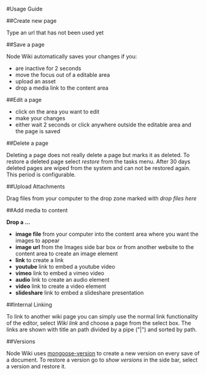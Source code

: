 #Usage Guide

##Create new page

Type an url that has not been used yet

##Save a page

Node Wiki automatically saves your changes if you:

- are inactive for 2 seconds
- move the focus out of a editable area
- upload an asset
- drop a media link to the content area

##Edit a page

- click on the area you want to edit
- make your changes
- either wait 2 seconds or click anywhere outside the editable area and the page is saved

##Delete a page

Deleting a page does not really delete a page but marks it as deleted. To restore a deleted page select _restore_ from the tasks menu. After 30 days deleted pages are wiped from the system and can not be restored again. This period is configurable.

##Upload Attachments

Drag files from your computer to the drop zone marked with _drop files here_

##Add media to content

__Drop a ...__

- __image file__ from your computer into the content area where you want the images to appear
- __image url__ from the Images side bar box or from another website to the content area to create an image element
- __link__ to create a link
- __youtube__ link to embed a youtube video
- __vimeo__ link to embed a vimeo video
- __audio__ link to create an audio element
- __video__ link to create a video element
- __slideshare__ link to embed a slideshare presentation

##Internal Linking

To link to another wiki page you can simply use the normal link functionality of the editor, select _Wiki link_ and choose a page from the select box. The links are shown with title an path divided by a pipe ("|") and sorted by path.

##Versions

Node Wiki uses [mongoose-version](https://github.com/saintedlama/mongoose-version) to create a new version on every save of a document. To restore a version go to _show versions_ in the side bar, select a version and restore it.

